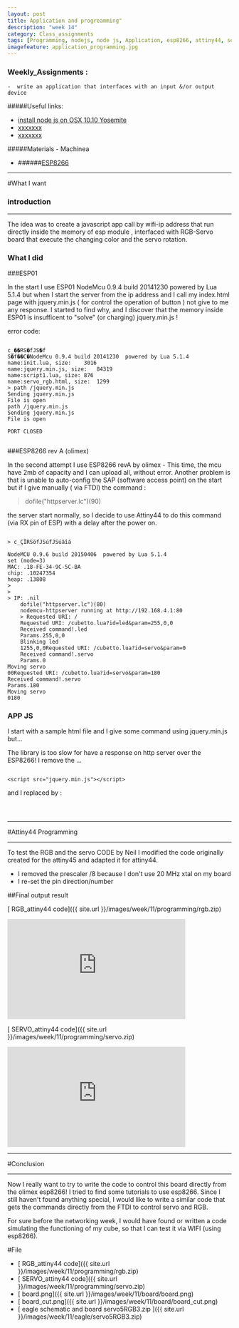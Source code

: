 ```yaml
---
layout: post
title: Application and progreamming"
description: "week 14"
category: Class_assignments
tags: [Programming, nodejs, node js, Application, esp8266, attiny44, servo, fabacademy, 5v, 3.3v, rgb led, ]
imagefeature: application_programming.jpg
---
```


### Weekly_Assignments :

	-  write an application that interfaces with an input &/or output device


#####Useful links:

- [install node js on OSX 10.10 Yosemite](http://coolestguidesontheplanet.com/installing-node-js-on-osx-10-10-yosemite/)
- [xxxxxxx]()
- [xxxxxxx]()

#####Materials - Machinea

- ######[ESP8266](https://www.olimex.com/Products/IoT/MOD-WIFI-ESP8266-DEV/open-source-hardware)


****

#What I want 

### introduction

****

The idea was to create a javascript app call by wifi-ip address that run directly inside the memory of esp module , interfaced with RGB-Servo board that execute the changing color and the servo rotation.

### What I did

###ESP01

In the start I use ESP01 NodeMcu 0.9.4 build 20141230  powered by Lua 5.1.4
but when I start the server from the ip address and I call my index.html page with jquery.min.js ( for control the operation of button ) not give to me any response.
I started to find why, and I discover that the memory inside ESP01 is insufficent to "solve" (or charging) jquery.min.js !

error code:

~~~~~

c_��RS�fJS�f
S�f��C�NodeMcu 0.9.4 build 20141230  powered by Lua 5.1.4
name:init.lua, size:	3016
name:jquery.min.js, size:	84319
name:script1.lua, size:	876
name:servo_rgb.html, size:	1299
> path /jquery.min.js
Sending jquery.min.js
File is open
path /jquery.min.js
Sending jquery.min.js
File is open

PORT CLOSED


~~~~~


###ESP8266 rev A (olimex)

In the second attempt I use ESP8266 revA by olimex - 
This time, the mcu have 2mb of capacity and I can upload all, without error.
Another problem is that is unable to auto-config the SAP (software access point) on the start
but if I give manually ( via FTDI) the command :

> dofile("httpserver.lc")(90)

the server start normally, so I decide to use Attiny44 to do this command (via RX pin of ESP) with a delay after the power on.

~~~~~

> c_ÇÏRSöfJSúfJSúâîá

NodeMCU 0.9.6 build 20150406  powered by Lua 5.1.4
set (mode=3)
MAC: .18-FE-34-9C-5C-BA
chip: .10247354
heap: .13808
> 
> 
> IP: .nil
	dofile("httpserver.lc")(80)
	nodemcu-httpserver running at http://192.168.4.1:80
	> Requested URI: /
	Requested URI: /cubetto.lua?id=led&param=255,0,0
	Received command!.led
	Params.255,0,0
	Blinking led
	1255,0,0Requested URI: /cubetto.lua?id=servo&param=0
	Received command!.servo
	Params.0
Moving servo
00Requested URI: /cubetto.lua?id=servo&param=180
Received command!.servo
Params.180
Moving servo
0180

~~~~~

### APP JS

I start with a sample html file and I give some command using jquery.min.js
but...

The library is too slow for have a response on http server over the ESP8266!
I remove the ... 	

~~~~~

<script src="jquery.min.js"></script>	

~~~~~

and I replaced by :

~~~~~



~~~~~


****

#Attiny44 Programming

****

To test the RGB and the servo CODE by Neil I modified the code originally created for the attiny45 and adapted it for attiny44.

- I removed the prescaler /8 because I don't use 20 MHz xtal on my board
- I re-set the pin direction/number



##Final output result 

[<i class="fa fa-floppy-o"></i> RGB_attiny44 code]({{ site.url }}/images/week/11/programming/rgb.zip)

<div class="flex-video widescreen vimeo">
  <iframe src="http://player.vimeo.com/video/126343689" width="400" height="225" frameborder="0" webkitAllowFullScreen mozallowfullscreen allowFullScreen></iframe>
</div>

[<i class="fa fa-floppy-o"></i> SERVO_attiny44 code]({{ site.url }}/images/week/11/programming/servo.zip)

<div class="flex-video widescreen vimeo">
  <iframe src="http://player.vimeo.com/video/126343369" width="400" height="225" frameborder="0" webkitAllowFullScreen mozallowfullscreen allowFullScreen></iframe>
</div>

 
****

#Conclusion

****

Now I really want to try to write the code to control this board directly from the olimex esp8266!
I tried to find some tutorials to use esp8266. Since I still haven't found anything special, I would like to write a similar code that gets the commands directly from the FTDI to control servo and RGB. 

For sure before the networking week, I would have found or written a code simulating the functioning of my cube, so that I can test it via WIFI (using esp8266).



#File


- [<i class="fa fa-floppy-o"></i> RGB_attiny44 code]({{ site.url }}/images/week/11/programming/rgb.zip)
- [<i class="fa fa-floppy-o"></i> SERVO_attiny44 code]({{ site.url }}/images/week/11/programming/servo.zip)
- [<i class="fa fa-file-image-o"></i> board.png]({{ site.url }}/images/week/11/board/board.png)
- [<i class="fa fa-file-image-o"></i> board_cut.png]({{ site.url }}/images/week/11/board/board_cut.png)
- [<i class="fa fa-floppy-o"></i> eagle schematic and board servo5RGB3.zip ]({{ site.url }}/images/week/11/eagle/servo5RGB3.zip)

